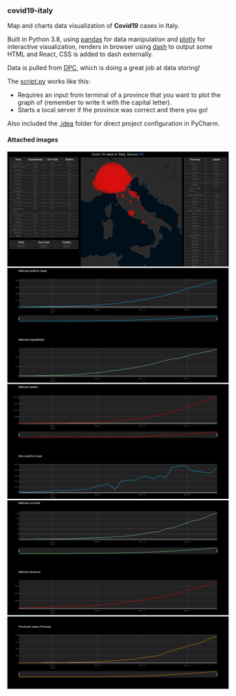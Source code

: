 ### covid19-italy
Map and charts data visualization of __Covid19__ cases in Italy. 

Built in Python 3.8, using [pandas](https://github.com/pandas-dev/pandas) for data manipulation and [plotly](https://github.com/plotly/plotly.py) for interactive visualization, renders in browser using [dash](https://github.com/plotly/dash) to output some HTML and React, CSS is added to dash externally.

Data is pulled from [DPC](https://github.com/pcm-dpc/COVID-19), which is doing a great job at data storing!

The [script.py](script.py) works like this:
- Requires an input from terminal of a province that you want to plot the graph of (remember to write it with the capital letter).
- Starts a local server if the province was correct and there you go!

Also included the [.idea](.idea) folder for direct project configuration in PyCharm.

#### Attached images

![img1](/readme_img/img1.png)
![img2](/readme_img/img2.png)
![img3](/readme_img/img3.png)
![img4](/readme_img/img4.png)
![img5](/readme_img/img5.png)
